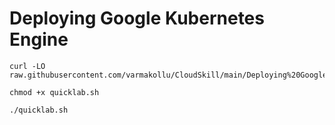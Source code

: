 # Deploying Google Kubernetes Engine


```
curl -LO raw.githubusercontent.com/varmakollu/CloudSkill/main/Deploying%20Google%20Kubernetes%20Engine/quicklab.sh

chmod +x quicklab.sh

./quicklab.sh

```
